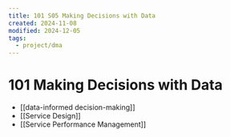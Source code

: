 ```yaml
---
title: 101 S05 Making Decisions with Data
created: 2024-11-08
modified: 2024-12-05
tags:
  - project/dma
---
```

# 101 Making Decisions with Data
- [[data-informed decision-making]]
- [[Service Design]]
- [[Service Performance Management]]

